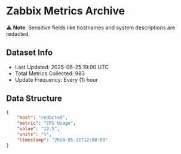 # Zabbix Metrics Archive

⚠️ **Note**: Sensitive fields like hostnames and system descriptions are redacted.

## Dataset Info
- Last Updated: 2025-06-25 19:00 UTC
- Total Metrics Collected: 983
- Update Frequency: Every (1) hour

## Data Structure
```json
{
    "host": "redacted",
    "metric": "CPU Usage",
    "value": "12.5",
    "units": "%",
    "timestamp": "2024-05-21T12:00:00"
}
```
